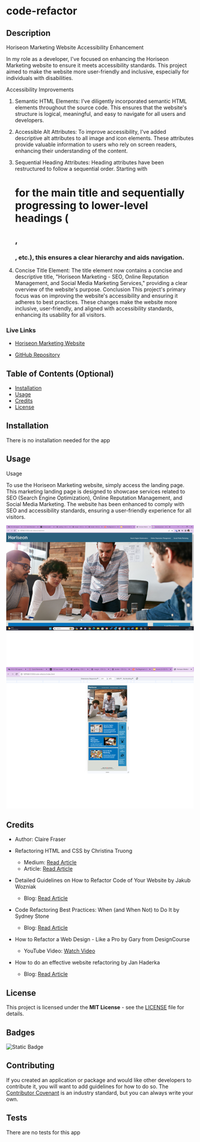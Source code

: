 # code-refactor

## Description

Horiseon Marketing Website Accessibility Enhancement

In my role as a developer, I've focused on enhancing the Horiseon Marketing website to ensure it meets accessibility standards. This project aimed to make the website more user-friendly and inclusive, especially for individuals with disabilities.

Accessibility Improvements

1. Semantic HTML Elements: I've diligently incorporated semantic HTML elements throughout the source code. This ensures that the website's structure is logical, meaningful, and easy to navigate for all users and developers.

2. Accessible Alt Attributes: To improve accessibility, I've added descriptive alt attributes to all image and icon elements. These attributes provide valuable information to users who rely on screen readers, enhancing their understanding of the content.

3. Sequential Heading Attributes: Heading attributes have been restructured to follow a sequential order. Starting with <h1> for the main title and sequentially progressing to lower-level headings (<h2>, <h3>, etc.), this ensures a clear hierarchy and aids navigation.

4. Concise Title Element: The title element now contains a concise and descriptive title, "Horiseon Marketing - SEO, Online Reputation Management, and Social Media Marketing Services," providing a clear overview of the website's purpose.
Conclusion
This project's primary focus was on improving the website's accessibility and ensuring it adheres to best practices. These changes make the website more inclusive, user-friendly, and aligned with accessibility standards, enhancing its usability for all visitors.

### Live Links

- [Horiseon Marketing Website](https://clairefraser121.github.io/horiseon-accessibility-optimization/)

- [GitHub Repository](https://github.com/ClaireFraser121/horiseon-accessibility-optimization)

## Table of Contents (Optional)

- [Installation](#installation)
- [Usage](#usage)
- [Credits](#credits)
- [License](#license)

## Installation

There is no installation needed for the app

## Usage

Usage

To use the Horiseon Marketing website, simply access the landing page. This marketing landing page is designed to showcase services related to SEO (Search Engine Optimization), Online Reputation Management, and Social Media Marketing. The website has been enhanced to comply with SEO and accessibility standards, ensuring a user-friendly experience for all visitors.

![Website in Browser](assets/images/screenshot.png)
![Website in Browser (Scaled Down)](assets/images/screenshot2.png)

## Credits

- Author: Claire Fraser

- Refactoring HTML and CSS by Christina Truong
  - Medium: [Read Article](https://christinatruong.medium.com/)
  - Article: [Read Article](https://christinatruong.medium.com/refactoring-html-and-css-69de73a5fb88)

- Detailed Guidelines on How to Refactor Code of Your Website by Jakub Wozniak
  - Blog: [Read Article](https://www.droptica.com/blog/detailed-guidelines-how-refactor-code-your-website/)

- Code Refactoring Best Practices: When (and When Not) to Do It by Sydney Stone
  - Blog: [Read Article](https://www.altexsoft.com/blog/engineering/code-refactoring-best-practices-when-and-when-not-to-do-it/)

- How to Refactor a Web Design - Like a Pro by Gary from DesignCourse
  - YouTube Video: [Watch Video](https://www.youtube.com/watch?v=4ThnAKy4okM)

- How to do an effective website refactoring by Jan Haderka
  - Blog: [Read Article](https://www.magnolia-cms.com/blog/effective-website-refactoring.html)

## License

This project is licensed under the **MIT License** - see the [LICENSE][def] file for details.

## Badges

![Static Badge](https://img.shields.io/badge/License-MIT-brightgreen)

## Contributing

If you created an application or package and would like other developers to contribute it, you will want to add guidelines for how to do so. The [Contributor Covenant](https://www.contributor-covenant.org/) is an industry standard, but you can always write your own.

## Tests

There are no tests for this app

[def]: LICENSE
